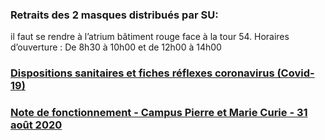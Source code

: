 ### Retraits des 2 masques distribués par SU:

  il faut se rendre à l’atrium bâtiment rouge face à la tour 54.
  Horaires d’ouverture :
  De 8h30 à 10h00 et de 12h00 à 14h00

### [Dispositions sanitaires et fiches réflexes coronavirus (Covid-19)](https://intranet.sorbonne-universite.fr/fr/l-universite/prevention-des-risques-professionnels/fiches-reflexes-coronavirus-covid-19.html?search-keywords=fiches+r%C3%A9flexes)

### [Note de fonctionnement - Campus Pierre et Marie Curie - 31 août 2020](files/note_fonctionnement_campus_PMC_rentree_2020-2021.pdf)
